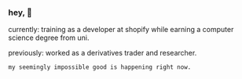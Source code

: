 ### hey, 👋

currently: training as a developer at shopify while earning a computer science degree from uni.

previously: worked as a derivatives trader and researcher.

<code>my seemingly impossible good is happening right now.</code>
